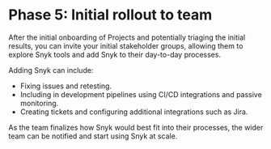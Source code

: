# Phase 5: Initial rollout to team

After the initial onboarding of Projects and potentially triaging the initial results, you can invite your initial stakeholder groups, allowing them to explore Snyk tools and add Snyk to their day-to-day processes.

Adding Snyk can include:

* Fixing issues and retesting.
* Including in development pipelines using CI/CD integrations and passive monitoring.
* Creating tickets and configuring additional integrations such as Jira.

As the team finalizes how Snyk would best fit into their processes, the wider team can be notified and start using Snyk at scale.

##





